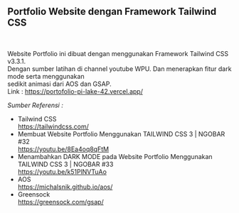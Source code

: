 ## Portfolio Website dengan Framework Tailwind CSS
<div>
<br/>

Website Portfolio ini dibuat dengan menggunakan Framework Tailwind CSS v3.3.1.<br>
Dengan sumber latihan di channel youtube WPU. Dan menerapkan fitur dark mode serta menggunakan<br>
sedikit animasi dari AOS dan GSAP.<br>
Link : https://portofolio-pi-lake-42.vercel.app/<br>

*Sumber Referensi :*<br>
- Tailwind CSS<br>
https://tailwindcss.com/<br>
- Membuat Website Portfolio Menggunakan TAILWIND CSS 3 | NGOBAR #32<br>
https://youtu.be/8Ea4oq8qFtM<br>
- Menambahkan DARK MODE pada Website Portfolio Menggunakan TAILWIND CSS 3 | NGOBAR #33<br>
https://youtu.be/k51PlNVTuAo<br>
- AOS<br>
https://michalsnik.github.io/aos/<br>
- Greensock<br>
https://greensock.com/gsap/<br>
